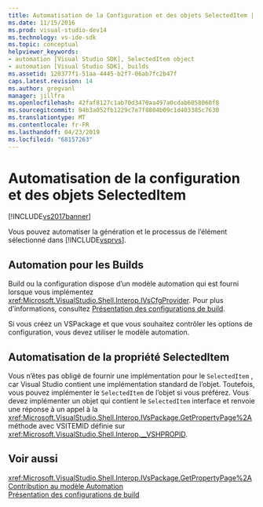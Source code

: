 ```yaml
---
title: Automatisation de la Configuration et des objets SelectedItem | Microsoft Docs
ms.date: 11/15/2016
ms.prod: visual-studio-dev14
ms.technology: vs-ide-sdk
ms.topic: conceptual
helpviewer_keywords:
- automation [Visual Studio SDK], SelectedItem object
- automation [Visual Studio SDK], builds
ms.assetid: 120377f1-51aa-4445-b2f7-06ab7fc2b47f
caps.latest.revision: 14
ms.author: gregvanl
manager: jillfra
ms.openlocfilehash: 42faf8127c1ab70d3470aa497a0cdab6058060f8
ms.sourcegitcommit: 94b3a052fb1229c7e7f8804b09c1d403385c7630
ms.translationtype: MT
ms.contentlocale: fr-FR
ms.lasthandoff: 04/23/2019
ms.locfileid: "68157263"
---
```

# <a name="automation-for-configuration-and-selecteditem-objects"></a>Automatisation de la configuration et des objets SelectedItem
[!INCLUDE[vs2017banner](../../includes/vs2017banner.md)]

Vous pouvez automatiser la génération et le processus de l’élément sélectionné dans [!INCLUDE[vsprvs](../../includes/vsprvs-md.md)].  
  
## <a name="automation-for-builds"></a>Automation pour les Builds  
 Build ou la configuration dispose d’un modèle automation qui est fourni lorsque vous implémentez <xref:Microsoft.VisualStudio.Shell.Interop.IVsCfgProvider>. Pour plus d’informations, consultez [Présentation des configurations de build](../../ide/understanding-build-configurations.md).  
  
 Si vous créez un VSPackage et que vous souhaitez contrôler les options de configuration, vous devez utiliser le modèle automation.  
  
## <a name="automation-for-selecteditem"></a>Automatisation de la propriété SelectedItem  
 Vous n’êtes pas obligé de fournir une implémentation pour le `SelectedItem` , car Visual Studio contient une implémentation standard de l’objet. Toutefois, vous pouvez implémenter le `SelectedItem` de l’objet si vous préférez. Vous devez implémenter un objet qui contient le `SelectedItem` interface et renvoie une réponse à un appel à la <xref:Microsoft.VisualStudio.Shell.Interop.IVsPackage.GetPropertyPage%2A> méthode avec VSITEMID définie sur <xref:Microsoft.VisualStudio.Shell.Interop.__VSHPROPID>.  
  
## <a name="see-also"></a>Voir aussi  
 <xref:Microsoft.VisualStudio.Shell.Interop.IVsPackage.GetPropertyPage%2A>   
 [Contribution au modèle Automation](../../extensibility/internals/contributing-to-the-automation-model.md)   
 [Présentation des configurations de build](../../ide/understanding-build-configurations.md)
